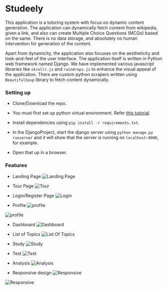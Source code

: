 # Studeely

This application is a tutoring system with focus on dynamic content generation. The application can dynamically fetch content from wikipedia, given a link, and also can create Multiple Choice Questions (MCQs) based on the same. There is no data storage, and absolutely no human intervention for generation of the content. 

Apart from dynamicity, the application also focuses on the aestheticity and look-and-feel of the user interface. The application itself is written in Python web framework named Django. We have implemented various javascript libraries like `skrollr.js` and `raindrops.js` to enhance the visual appeal of the application. There are custom python scrapers written using `BeautifulSoup` library to fetch content dynamically.

### Setting up

- Clone/Download the repo.

- You must first set up python virtual environment. Refer [this tutorial](https://rikenshah.github.io/articles/setting-up-python-environment/).

- Install dependencies using `pip install -r requirements.txt`.

- In the DjangoProject, start the django server using `python manage.py runserver` and it will show that the server is running on `localhost:8000`, for example. 

- Open that up in a browser.

### Features

- Landing Page
![Landing Page](https://raw.githubusercontent.com/deeshashah/Studeely/master/screenshots/landingPage.png)

- Tour Page
![Tour](https://raw.githubusercontent.com/deeshashah/Studeely/master/screenshots/tour.png)

- Login/Register Page
![Login](https://raw.githubusercontent.com/deeshashah/Studeely/master/screenshots/login.png)

- Profile
![profile](https://raw.githubusercontent.com/deeshashah/Studeely/master/screenshots/profile.png)

![profile](https://raw.githubusercontent.com/deeshashah/Studeely/master/screenshots/profile2.png)

- Dashboard
![Dashboard](https://raw.githubusercontent.com/deeshashah/Studeely/master/screenshots/Screenshot%20from%202017-06-17%2013-39-27.png)

- List of Topics
![List Of Topics](https://raw.githubusercontent.com/deeshashah/Studeely/master/screenshots/topics.png)

- Study
![Study](https://raw.githubusercontent.com/deeshashah/Studeely/master/screenshots/study.png)

- Test
![Test](https://raw.githubusercontent.com/deeshashah/Studeely/master/screenshots/test.png)

- Analysis
![Analysis](https://raw.githubusercontent.com/deeshashah/Studeely/master/screenshots/analysis.png)

- Responsive design
![Responsive](https://raw.githubusercontent.com/deeshashah/Studeely/master/screenshots/responsive2.png)

![Responsive](https://raw.githubusercontent.com/deeshashah/Studeely/master/screenshots/responsive1.png)
